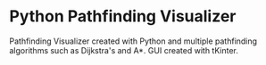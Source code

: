 # Python Pathfinding Visualizer
Pathfinding Visualizer created with Python and multiple pathfinding algorithms such as Dijkstra's and A*. GUI created with tKinter.
